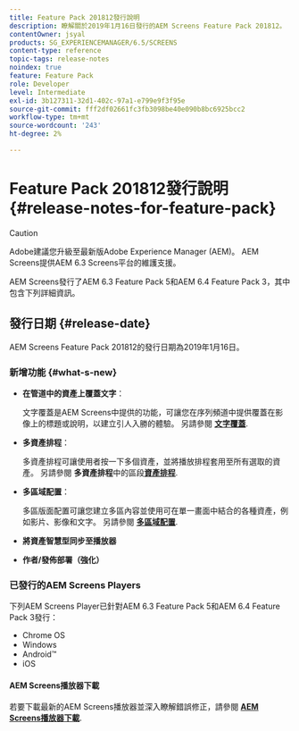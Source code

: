 ```yaml
---
title: Feature Pack 201812發行說明
description: 瞭解關於2019年1月16日發行的AEM Screens Feature Pack 201812。
contentOwner: jsyal
products: SG_EXPERIENCEMANAGER/6.5/SCREENS
content-type: reference
topic-tags: release-notes
noindex: true
feature: Feature Pack
role: Developer
level: Intermediate
exl-id: 3b127311-32d1-402c-97a1-e799e9f3f95e
source-git-commit: fff2df02661fc3fb3098be40e090b8bc6925bcc2
workflow-type: tm+mt
source-wordcount: '243'
ht-degree: 2%

---
```


# Feature Pack 201812發行說明{#release-notes-for-feature-pack}

>[!CAUTION]
>
>Adobe建議您升級至最新版Adobe Experience Manager (AEM)。 AEM Screens提供AEM 6.3 Screens平台的維護支援。

AEM Screens發行了AEM 6.3 Feature Pack 5和AEM 6.4 Feature Pack 3，其中包含下列詳細資訊。

## 發行日期 {#release-date}

AEM Screens Feature Pack 201812的發行日期為2019年1月16日。

### 新增功能 {#what-s-new}

* **在管道中的資產上覆蓋文字**：

  文字覆蓋是AEM Screens中提供的功能，可讓您在序列頻道中提供覆蓋在影像上的標題或說明，以建立引人入勝的體驗。 另請參閱 [**文字覆蓋**](text-overlay.md).

* **多資產排程**：

  多資產排程可讓使用者按一下多個資產，並將播放排程套用至所有選取的資產。 另請參閱 **多資產排程**&#x200B;中的區段&#x200B;**[資產排程](asset-level-scheduling.md)**.

* **多區域配置**：

  多區版面配置可讓您建立多區內容並使用可在單一畫面中結合的各種資產，例如影片、影像和文字。 另請參閱 **[多區域配置](multi-zone-layout-aem-screens.md)**.

* **將資產智慧型同步至播放器**
* **作者/發佈部署（強化）**

### 已發行的AEM Screens Players

下列AEM Screens Player已針對AEM 6.3 Feature Pack 5和AEM 6.4 Feature Pack 3發行：

* Chrome OS
* Windows
* Android™
* iOS

#### AEM Screens播放器下載

若要下載最新的AEM Screens播放器並深入瞭解錯誤修正，請參閱 [**AEM Screens播放器下載**](https://download.macromedia.com/screens/).
